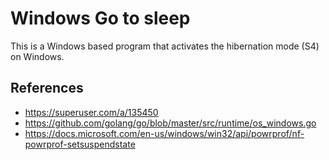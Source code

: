 # Windows Go to sleep

This is a Windows based program that activates the hibernation mode (S4) on Windows.

## References

* https://superuser.com/a/135450
* https://github.com/golang/go/blob/master/src/runtime/os_windows.go
* https://docs.microsoft.com/en-us/windows/win32/api/powrprof/nf-powrprof-setsuspendstate